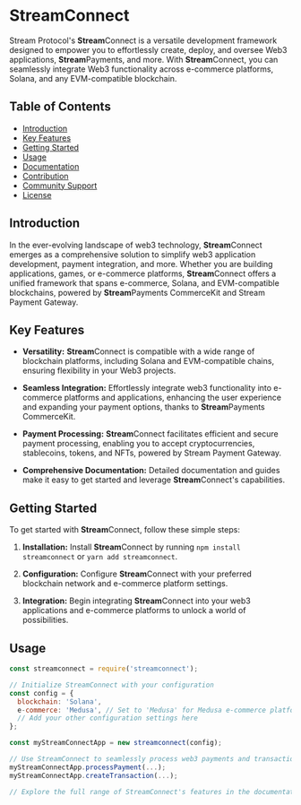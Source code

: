 # **Stream**Connect

Stream Protocol's **Stream**Connect is a versatile development framework designed to empower you to effortlessly create, deploy, and oversee Web3 applications, **Stream**Payments, and more. With **Stream**Connect, you can seamlessly integrate Web3 functionality across e-commerce platforms, Solana, and any EVM-compatible blockchain.

## Table of Contents

- [Introduction](#introduction)
- [Key Features](#key-features)
- [Getting Started](#getting-started)
- [Usage](#usage)
- [Documentation](#documentation)
- [Contribution](#contribution)
- [Community Support](#community-support)
- [License](#license)

## Introduction

In the ever-evolving landscape of web3 technology, **Stream**Connect emerges as a comprehensive solution to simplify web3 application development, payment integration, and more. Whether you are building applications, games, or e-commerce platforms, **Stream**Connect offers a unified framework that spans e-commerce, Solana, and EVM-compatible blockchains, powered by **Stream**Payments CommerceKit and Stream Payment Gateway.

## Key Features

- **Versatility:** **Stream**Connect is compatible with a wide range of blockchain platforms, including Solana and EVM-compatible chains, ensuring flexibility in your Web3 projects.

- **Seamless Integration:** Effortlessly integrate web3 functionality into e-commerce platforms and applications, enhancing the user experience and expanding your payment options, thanks to **Stream**Payments CommerceKit.

- **Payment Processing:** **Stream**Connect facilitates efficient and secure payment processing, enabling you to accept cryptocurrencies, stablecoins, tokens, and NFTs, powered by Stream Payment Gateway.

- **Comprehensive Documentation:** Detailed documentation and guides make it easy to get started and leverage **Stream**Connect's capabilities.

## Getting Started

To get started with **Stream**Connect, follow these simple steps:

1. **Installation:** Install **Stream**Connect by running `npm install streamconnect` or `yarn add streamconnect`.

2. **Configuration:** Configure **Stream**Connect with your preferred blockchain network and e-commerce platform settings.

3. **Integration:** Begin integrating **Stream**Connect into your web3 applications and e-commerce platforms to unlock a world of possibilities.

## Usage

```javascript
const streamconnect = require('streamconnect');

// Initialize StreamConnect with your configuration
const config = {
  blockchain: 'Solana',
  e-commerce: 'Medusa', // Set to 'Medusa' for Medusa e-commerce platform
  // Add your other configuration settings here
};

const myStreamConnectApp = new streamconnect(config);

// Use StreamConnect to seamlessly process web3 payments and transactions
myStreamConnectApp.processPayment(...);
myStreamConnectApp.createTransaction(...);

// Explore the full range of StreamConnect's features in the documentation.
